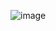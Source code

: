 ![image](https://github.com/JerseyIWNL/Testes-unitarios-para-venda/assets/95497356/c6640ff1-cb71-4c84-9ba3-d7fc8ac7fd64)
